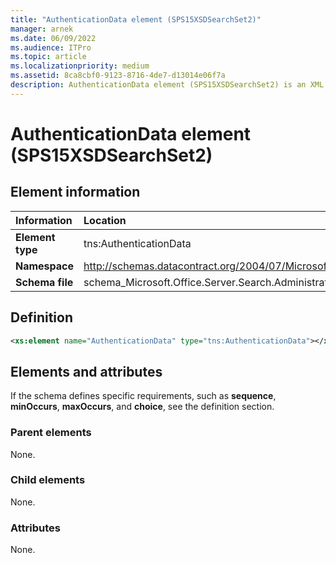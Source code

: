 ```yaml
---
title: "AuthenticationData element (SPS15XSDSearchSet2)"
manager: arnek
ms.date: 06/09/2022
ms.audience: ITPro
ms.topic: article
ms.localizationpriority: medium
ms.assetid: 8ca8cbf0-9123-8716-4de7-d13014e06f7a
description: AuthenticationData element (SPS15XSDSearchSet2) is an XML element.
---
```


# AuthenticationData element (SPS15XSDSearchSet2)

## Element information

|Information|Location|
|:-----|:-----|
|**Element type** <br/> |tns:AuthenticationData  <br/> |
|**Namespace** <br/> |http://schemas.datacontract.org/2004/07/Microsoft.Office.Server.Search.Administration  <br/> |
|**Schema file** <br/> |schema_Microsoft.Office.Server.Search.Administration.xsd  <br/> |

## Definition

```XML
<xs:element name="AuthenticationData" type="tns:AuthenticationData"></xs:element>

```

## Elements and attributes

If the schema defines specific requirements, such as **sequence**, **minOccurs**, **maxOccurs**, and **choice**, see the definition section.

### Parent elements

None.

### Child elements

None.

### Attributes

None.
